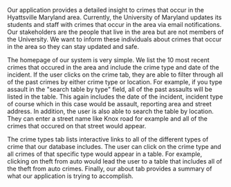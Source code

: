 Our application provides a detailed insight to crimes that occur in the Hyattsville
Maryland area. Currently, the University of Maryland updates its students and staff
with crimes that occur in the area via email notifications. Our stakeholders are the 
people that live in the area but are not members of the University. We want to
inform these individuals about crimes that occur in the area so they can stay
updated and safe. 

The homepage of our system is very simple. We list the 10 most recent crimes that occured
in the area and include the crime type and date of the incident. If the user clicks on the
crime tab, they are able to filter through all of the past crimes by either crime type or 
location. For example, if you type assault in the "search table by type" field, all of the
past assaults will be listed in the table. This again includes the date of the incident, 
incident type of course which in this case would be assault, reporting area and street 
address. In addition, the user is also able to search the table by location. They can
enter a street name like Knox road for example and all of the crimes that occured on
that street would appear.

The crime types tab lists interactive links to all of the different types of crime that our
database includes. The user can click on the crime type and all crimes of that specific type would
appear in a table. For example, clicking on theft from auto would lead the user to a table that
includes all of the theft from auto crimes. Finally, our about tab provides a summary of what
our application is trying to accomplish.